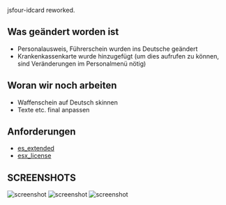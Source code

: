 jsfour-idcard reworked.

## Was geändert worden ist
- Personalausweis, Führerschein wurden ins Deutsche geändert
- Krankenkassenkarte wurde hinzugefügt (um dies aufrufen zu können, sind Veränderungen im Personalmenü nötig)



## Woran wir noch arbeiten

- Waffenschein auf Deutsch skinnen
- Texte etc. final anpassen


## Anforderungen
- [es_extended](https://github.com/esx-framework/esx_core)
- [esx_license](https://github.com/esx-framework/esx_license)



## SCREENSHOTS
![screenshot](https://i.gyazo.com/1240a37a956753c45986703b68f11a9f.png)
![screenshot](https://i.gyazo.com/1b12e4661b99a7045493eade523372af.png)
![screenshot](https://i.gyazo.com/0aaeaa5b78cd2bef98ee9185bc5295c8.png)
